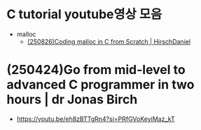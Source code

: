 # C tutorial youtube영상 모음
- malloc
  - [(250826)Coding malloc in C from Scratch | HirschDaniel](https://youtu.be/_HLAWI84aFA?si=8Vnou5W3Cc_shQrl)

# (250424)Go from mid-level to advanced C programmer in two hours | dr Jonas Birch
- https://youtu.be/eh8zBTTgRn4?si=PRfGVoKeyiMaz_kT
